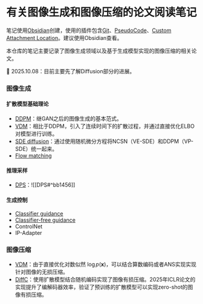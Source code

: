 # 有关图像生成和图像压缩的论文阅读笔记
笔记使用[Obsidian](https://obsidian.md/)创建，使用的插件包含[Git](https://github.com/Vinzent03/obsidian-git)、[PseudoCode](https://github.com/ytliu74/obsidian-pseudocode)、[Custom Attachment Location](https://github.com/RainCat1998/obsidian-custom-attachment-location)。建议使用Obsidian查看。

本仓库的笔记主要记录了图像生成领域以及基于生成模型实现的图像压缩的相关论文。

:calendar: 2025.10.08：目前主要先了解Diffusion部分的进展。

### 图像生成
#### 扩散模型基础理论
- [DDPM](Basic/DDPM.md)：继GAN之后的图像生成的基本范式。
- [VDM](Basic/VDM.md)：相比于DDPM，引入了连续时间下的扩散过程，并通过直接优化ELBO对模型进行训练。
- [SDE diffusion](Basic/SDE_Diffusion.md)：通过使用随机微分方程将NCSN（VE-SDE）和DDPM（VP-SDE）统一起来。
- [Flow matching](Basic/Flow_Matching.md)

#### 推理采样
- [DPS](Sampling/DPS.md)：![[DPS#^bb1456]]

#### 生成控制
- [Classifier guidance](Conditional_Diffusion/Guided_Diffusion.md)
- [Classifier-free guidance](Classifier_Free_Guidance.md)
- ControlNet
- IP-Adapter

### 图像压缩
- [VDM](Basic/VDM.md)：由于直接优化对数似然 $\log p(\boldsymbol{x})$，可以结合算数编码或者ANS实现实现针对图像的无损压缩。
- [DiffC](Compression/DiffC.md)：使用扩散模型结合随机编码实现了图像有损压缩。2025年ICLR论文的实现提升了编解码器效率，验证了预训练的扩散模型可以实现zero-shot的图像有损压缩。